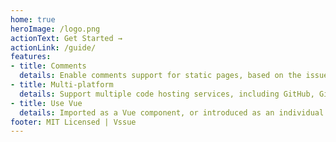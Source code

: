 ```yaml
---
home: true
heroImage: /logo.png
actionText: Get Started →
actionLink: /guide/
features:
- title: Comments
  details: Enable comments support for static pages, based on the issue system of code hosting services.
- title: Multi-platform
  details: Support multiple code hosting services, including GitHub, GitLab and BitBucket.
- title: Use Vue
  details: Imported as a Vue component, or introduced as an individual Vue app in browser.
footer: MIT Licensed | Vssue
---
```


<VssueDemo/>
